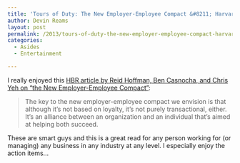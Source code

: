 ```yaml
---
title: 'Tours of Duty: The New Employer-Employee Compact &#8211; Harvard Business Review'
author: Devin Reams
layout: post
permalink: /2013/tours-of-duty-the-new-employer-employee-compact-harvard-business-review/
categories:
  - Asides
  - Entertainment

---
```

I really enjoyed this [HBR article by Reid Hoffman, Ben Casnocha, and Chris Yeh on &#8220;the New Employer-Employee Compact&#8221;][1]:

> The key to the new employer-employee compact we envision is that although it’s not based on loyalty, it’s not purely transactional, either. It’s an alliance between an organization and an individual that’s aimed at helping both succeed. 

These are smart guys and this is a great read for any person working for (or managing) any business in any industry at any level. I especially enjoy the action items&#8230;

 [1]: http://hbr.org/2013/06/tours-of-duty-the-new-employer-employee-compact/ar/pr